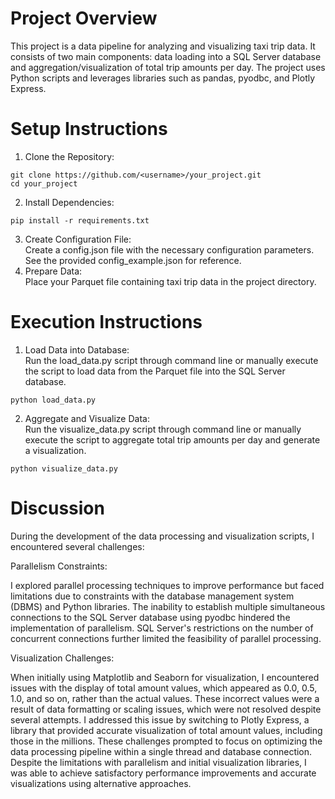# Project Overview
This project is a data pipeline for analyzing and visualizing taxi trip data. It consists of two main components: data loading into a SQL Server database and aggregation/visualization of total trip amounts per day. The project uses Python scripts and leverages libraries such as pandas, pyodbc, and Plotly Express.

# Setup Instructions
1. Clone the Repository:
```
git clone https://github.com/<username>/your_project.git
cd your_project
```
2. Install Dependencies:
```
pip install -r requirements.txt
```
3. Create Configuration File: <br>
Create a config.json file with the necessary configuration parameters. See the provided config_example.json for reference.
4. Prepare Data: <br>
Place your Parquet file containing taxi trip data in the project directory.

# Execution Instructions
1. Load Data into Database: <br>
Run the load_data.py script through command line or manually execute the script to load data from the Parquet file into the SQL Server database.
```
python load_data.py
```
2. Aggregate and Visualize Data: <br>
Run the visualize_data.py script through command line or manually execute the script to aggregate total trip amounts per day and generate a visualization.
```
python visualize_data.py
```

# Discussion
During the development of the data processing and visualization scripts, I encountered several challenges:

Parallelism Constraints:

I explored parallel processing techniques to improve performance but faced limitations due to constraints with the database management system (DBMS) and Python libraries.
The inability to establish multiple simultaneous connections to the SQL Server database using pyodbc hindered the implementation of parallelism.
SQL Server's restrictions on the number of concurrent connections further limited the feasibility of parallel processing.

Visualization Challenges:

When initially using Matplotlib and Seaborn for visualization, I encountered issues with the display of total amount values, which appeared as 0.0, 0.5, 1.0, and so on, rather than the actual values.
These incorrect values were a result of data formatting or scaling issues, which were not resolved despite several attempts.
I addressed this issue by switching to Plotly Express, a library that provided accurate visualization of total amount values, including those in the millions.
These challenges prompted to focus on optimizing the data processing pipeline within a single thread and database connection. Despite the limitations with parallelism and initial visualization libraries, I was able to achieve satisfactory performance improvements and accurate visualizations using alternative approaches.

